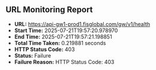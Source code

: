 ## URL Monitoring Report

- **URL:** https://api-gw1-prod1.fisglobal.com/gw/v1/health
- **Start Time:** 2025-07-21T19:57:20.978970
- **End Time:** 2025-07-21T19:57:21.198851
- **Total Time Taken:** 0.219881 seconds
- **HTTP Status Code:** 403
- **Status:** Failure
- **Failure Reason:** HTTP Status Code: 403
